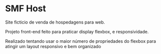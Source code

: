# SMF Host
 Site ficticio de venda de hospedagens para web.

 Projeto front-end feito para praticar display flexbox, e responsividade.

 Realizado tentando usar o maior número de propriedades do flexbox para atingir um layout responsivo e bem organizado
